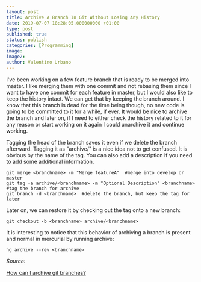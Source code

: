 ```yaml
---
layout: post
title: Archive A Branch In Git Without Losing Any History
date: 2019-07-07 18:28:05.000000000 +01:00
type: post
published: true
status: publish
categories: [Programming]
image:
image2:
author: Valentino Urbano
---
```


I've been working on a few feature branch that is ready to be merged into master. I like merging them with one commit and not rebasing them since I want to have one commit for each feature in master, but I would also like to keep the history intact. We can get that by keeping the branch around. I know that this branch is dead for the time being though, no new code is going to be committed to it for a while, if ever. It would be nice to archive the branch and later on, if I need to either check the history related to it for any reason or start working on it again I could unarchive it and continue working.

Tagging the head of the branch saves it even if we delete the branch afterward. Tagging it as "archive/" is a nice idea not to get confused. It is obvious by the name of the tag. You can also add a description if you need to add some additional information.

```
git merge <branchname> -m "Merge featureA"  #merge into develop or master
git tag -a archive/<branchname> -m "Optional Description" <branchname>  #tag the branch for archive
git branch -d <branchname>  #delete the branch, but keep the tag for later
```

Later on, we can restore it by checking out the tag onto a new branch:

```
git checkout -b <branchname> archive/<branchname>
```

It is interesting to notice that this behavior of archiving a branch is present and normal in mercurial by running archive:

```
hg archive --rev <branchname>
```


*Source:*

[How can I archive git branches?][1]

[1]: https://stackoverflow.com/questions/1307114/how-can-i-archive-git-branches